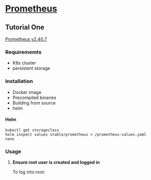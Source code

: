 # [Prometheus](https://prometheus.io/docs/introduction/overview/)

## Tutorial One
[Prometheus v2.40.7](https://github.com/prometheus/prometheus/releases/tag/v2.40.7)

### Requirememts
- K8s cluster
- persistent storage

### Installation
- Docker image
- Precompiled binaries
- Building from source
- helm

#### Helm

```
kubectl get storageclass
helm inspect values stable/prometheus > /prometheus-values.yaml
nano 
```

### Usage
1. **Ensure root user is created and logged in**

    To log into root: